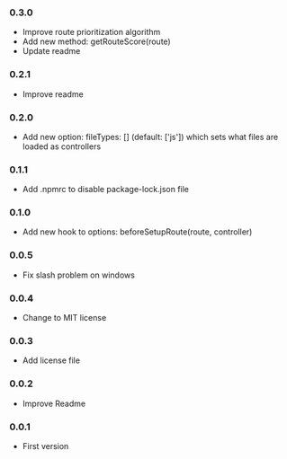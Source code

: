 ### 0.3.0
- Improve route prioritization algorithm
- Add new method: getRouteScore(route)
- Update readme

### 0.2.1
- Improve readme

### 0.2.0
- Add new option: fileTypes: [] (default: ['js']) which sets what files are loaded as controllers

### 0.1.1
- Add .npmrc to disable package-lock.json file

### 0.1.0
- Add new hook to options: beforeSetupRoute(route, controller)

### 0.0.5
- Fix slash problem on windows

### 0.0.4
- Change to MIT license

### 0.0.3
- Add license file

### 0.0.2
- Improve Readme

### 0.0.1
- First version